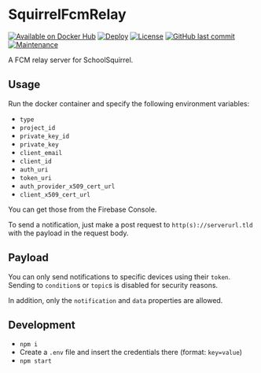 # SquirrelFcmRelay
[![Available on Docker Hub](https://img.shields.io/badge/available_on-Docker_Hub-blue?logo=docker)](https://hub.docker.com/repository/docker/schoolsquirrel/squirrelfcmrelay)
[![Deploy](https://github.com/SchoolSquirrel/squirrelfcmrelay/workflows/Deploy/badge.svg)](https://github.com/SchoolSquirrel/SquirrelFcmRelay/actions)
[![License](https://img.shields.io/badge/License-MIT-blue)](./LICENSE.md)
[![GitHub last commit](https://img.shields.io/github/last-commit/SchoolSquirrel/SquirrelFcmRelay?color=brightgreen)](https://github.com/SchoolSquirrel/SquirrelFcmRelay/commits)
[![Maintenance](https://img.shields.io/maintenance/yes/2021)](https://github.com/SchoolSquirrel/SquirrelFcmRelay/commits)

A FCM relay server for SchoolSquirrel.

## Usage
Run the docker container and specify the following environment variables:
- `type`
- `project_id`
- `private_key_id`
- `private_key`
- `client_email`
- `client_id`
- `auth_uri`
- `token_uri`
- `auth_provider_x509_cert_url`
- `client_x509_cert_url`

You can get those from the Firebase Console.

To send a notification, just make a post request to `http(s)://serverurl.tld` with the payload in the request body.

## Payload
You can only send notifications to specific devices using their `token`. Sending to `condition`s or `topic`s is disabled for security reasons.

In addition, only the `notification` and `data` properties are allowed. 


## Development
- `npm i`
- Create a `.env` file and insert the credentials there (format: `key=value`)
- `npm start`
